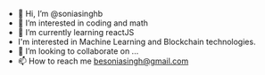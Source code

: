 - 👋 Hi, I’m @soniasinghb
- 👀 I’m interested in coding and math
- 🌱 I’m currently learning reactJS
- I'm interested in Machine Learning and Blockchain technologies.
- 💞️ I’m looking to collaborate on ...
- 📫 How to reach me besoniasingh@gmail.com

<!---
soniasinghb/soniasinghb is a ✨ special ✨ repository because its `README.md` (this file) appears on your GitHub profile.
You can click the Preview link to take a look at your changes.
--->
